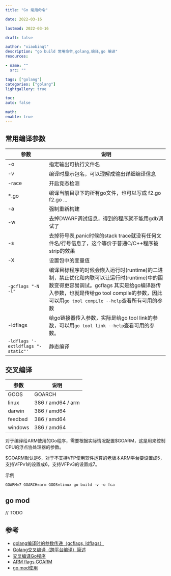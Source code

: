 ```yaml
---
title: "Go 常用命令"

date: 2022-03-16

lastmod: 2022-03-16

draft: false

author: "xiaobinqt"
description: "go build 常用命令,golang,编译,go 编译"
resources:

- name: ""
  src: ""

tags: ["golang"]
categories: ["golang"]
lightgallery: true

toc:
auto: false

math:
enable: true
---
```


## 常用编译参数

| 参数               | 说明                                                                                                                                                  |
|------------------|-----------------------------------------------------------------------------------------------------------------------------------------------------|
| -o               | 指定输出可执行文件名                                                                                                                                          |
| -v               | 编译时显示包名，可以理解成输出详细编译信息                                                                                                                               |
| -race            | 开启竞态检测                                                                                                                                              |
| *.go             | 编译当前目录下的所有go文件，也可以写成 f2.go f2.go ...                                                                                                                |
| -a               | 强制重新构建                                                                                                                                              |
| -w               | 去掉DWARF调试信息，得到的程序就不能用gdb调试了                                                                                                                         |
| -s               | 去掉符号表,panic时候的stack trace就没有任何文件名/行号信息了，这个等价于普通C/C++程序被strip的效果                                                                                     |
| -X               | 设置包中的变量值                                                                                                                                            |
| `-gcflags "-N -l"` | 编译目标程序的时候会嵌入运行时(runtime)的二进制，禁止优化和内联可以让运行时(runtime)中的函数变得更容易调试。gcflags 其实是给go编译器传入参数，也就是传给go tool compile的参数，因此可以用`go tool compile --help`查看所有可用的参数 |
| -ldflags         | 给go链接器传入参数，实际是给go tool link的参数，可以用`go tool link --help`查看可用的参数。                                                                                     |
| `-ldflags '-extldflags "-static"' `       | 静态编译                                                                                                                                                |

## 交叉编译

| 参数      | 说明                |                                                                   
|---------|-------------------|
| GOOS    | GOARCH            |
| linux   | 386 / amd64 / arm |
| darwin  | 386 / amd64       |
| feedbsd | 386 / amd64       |
| windows | 386 / amd64       |

对于编译给ARM使用的Go程序，需要根据实际情况配置$GOARM，这是用来控制CPU的浮点协处理器的参数。

$GOARM默认是6，对于不支持VFP使用软件运算的老版本ARM平台要设置成5，支持VFPv1的设置成6，支持VFPv3的设置成7。

示例

```shell
GOARM=7 GOARCH=arm GOOS=linux go build -v -o fca
```

## go mod

// TODO

## 参考

+ [golang编译时的参数传递（gcflags, ldflags）](https://studygolang.com/articles/23900)
+ [Golang交叉编译（跨平台编译）简述](https://blog.csdn.net/hx7013/article/details/91489642)
+ [交叉编译Go程序](https://holmesian.org/golang-cross-compile)
+ [ARM flags GOARM](https://github.com/goreleaser/goreleaser/issues/36)
+ [go mod使用](https://www.jianshu.com/p/760c97ff644c)